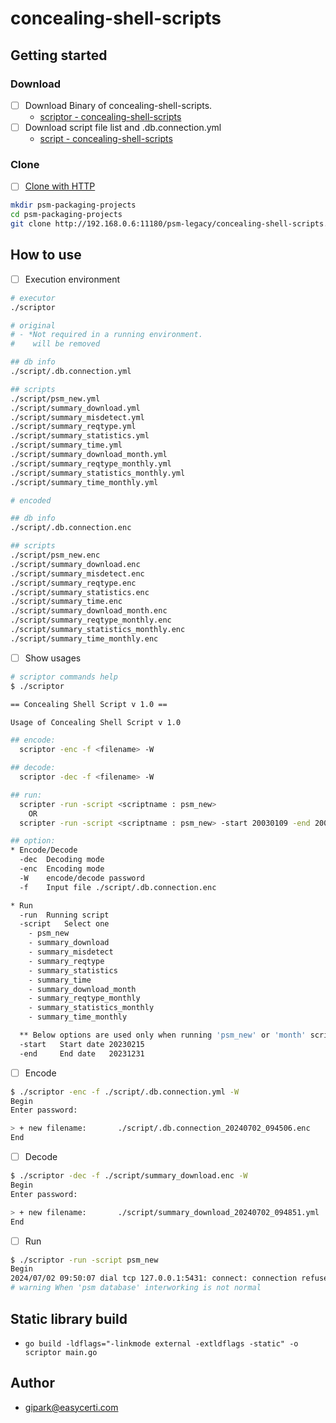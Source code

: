 # concealing-shell-scripts

## Getting started

### Download
- [ ] Download Binary of concealing-shell-scripts. 
  - [scriptor - concealing-shell-scripts](http://192.168.0.6:11180/psm-legacy/concealing-shell-scripts/-/raw/main/scriptor?ref_type=heads)
- [ ] Download script file list and .db.connection.yml
  - [script - concealing-shell-scripts](http://192.168.0.6:11180/psm-legacy/concealing-shell-scripts/-/tree/main/script?ref_type=heads)

### Clone

- [ ] [Clone with HTTP](http://192.168.0.6:11180/psm-legacy/concealing-shell-scripts.git)

```sh
mkdir psm-packaging-projects
cd psm-packaging-projects
git clone http://192.168.0.6:11180/psm-legacy/concealing-shell-scripts.git
```

## How to use

- [ ] Execution environment

``` sh
# executor
./scriptor

# original 
# - *Not required in a running environment.
#    will be removed

## db info
./script/.db.connection.yml

## scripts
./script/psm_new.yml
./script/summary_download.yml
./script/summary_misdetect.yml
./script/summary_reqtype.yml
./script/summary_statistics.yml
./script/summary_time.yml
./script/summary_download_month.yml
./script/summary_reqtype_monthly.yml
./script/summary_statistics_monthly.yml
./script/summary_time_monthly.yml

# encoded

## db info
./script/.db.connection.enc

## scripts
./script/psm_new.enc
./script/summary_download.enc
./script/summary_misdetect.enc
./script/summary_reqtype.enc
./script/summary_statistics.enc
./script/summary_time.enc
./script/summary_download_month.enc
./script/summary_reqtype_monthly.enc
./script/summary_statistics_monthly.enc
./script/summary_time_monthly.enc

```

- [ ] Show usages

```sh
# scriptor commands help
$ ./scriptor

== Concealing Shell Script v 1.0 ==

Usage of Concealing Shell Script v 1.0

## encode:
  scriptor -enc -f <filename> -W

## decode:
  scriptor -dec -f <filename> -W

## run:
  scripter -run -script <scriptname : psm_new>
    OR
  scripter -run -script <scriptname : psm_new> -start 20030109 -end 20051231

## option:
* Encode/Decode
  -dec  Decoding mode
  -enc  Encoding mode
  -W    encode/decode password
  -f    Input file ./script/.db.connection.enc

* Run
  -run  Running script
  -script   Select one
    - psm_new
    - summary_download
    - summary_misdetect
    - summary_reqtype
    - summary_statistics
    - summary_time
    - summary_download_month
    - summary_reqtype_monthly
    - summary_statistics_monthly
    - summary_time_monthly

  ** Below options are used only when running 'psm_new' or 'month' scripts.
  -start   Start date 20230215
  -end     End date   20231231
```

- [ ] Encode

```sh
$ ./scriptor -enc -f ./script/.db.connection.yml -W
Begin
Enter password:

> + new filename:       ./script/.db.connection_20240702_094506.enc
End
```

- [ ] Decode

```sh
$ ./scriptor -dec -f ./script/summary_download.enc -W
Begin
Enter password:

> + new filename:       ./script/summary_download_20240702_094851.yml
End
```

- [ ] Run

```sh
$ ./scriptor -run -script psm_new
Begin
2024/07/02 09:50:07 dial tcp 127.0.0.1:5431: connect: connection refused
# warning When 'psm database' interworking is not normal
```

## Static library build

- `go build -ldflags="-linkmode external -extldflags -static" -o scriptor main.go`

## Author

- gipark@easycerti.com